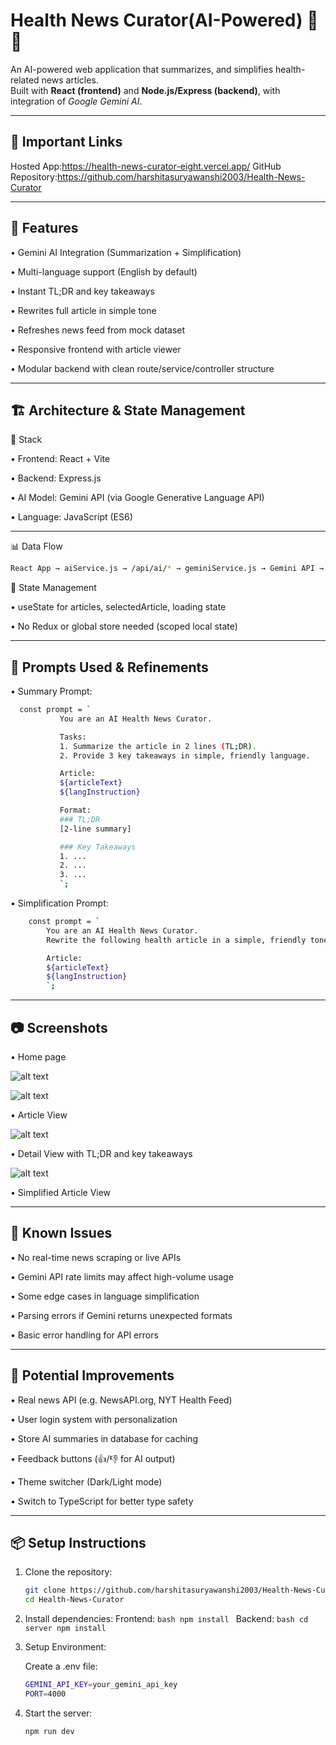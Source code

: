 # Health News Curator(AI-Powered) 📰🤖

An AI-powered web application that summarizes, and simplifies health-related news articles.  
Built with **React (frontend)** and **Node.js/Express (backend)**, with integration of *Google Gemini AI*.

---

## 🔗 Important Links
 Hosted App:https://health-news-curator-eight.vercel.app/
 GitHub Repository:https://github.com/harshitasuryawanshi2003/Health-News-Curator

 ---

## 🌟 Features

• Gemini AI Integration (Summarization + Simplification)

• Multi-language support (English by default)

• Instant TL;DR and key takeaways

• Rewrites full article in simple tone

• Refreshes news feed from mock dataset

• Responsive frontend with article viewer

• Modular backend with clean route/service/controller structure

---

## 🏗️ Architecture & State Management

🧱 Stack

• Frontend: React + Vite

• Backend: Express.js

• AI Model: Gemini API (via Google Generative Language API)

• Language: JavaScript (ES6)

---

📊 Data Flow

```bash
React App → aiService.js → /api/ai/* → geminiService.js → Gemini API → Response
```

🧠 State Management

• useState for articles, selectedArticle, loading state

• No Redux or global store needed (scoped local state)

---

## 🚀 Prompts Used & Refinements

• Summary Prompt:
 
 ```bash
   const prompt = `
            You are an AI Health News Curator.

            Tasks:
            1. Summarize the article in 2 lines (TL;DR).
            2. Provide 3 key takeaways in simple, friendly language.

            Article:
            ${articleText}
            ${langInstruction}

            Format:
            ### TL;DR
            [2-line summary]

            ### Key Takeaways
            1. ...
            2. ...
            3. ...
            `;
```

• Simplification Prompt:
```bash
    const prompt = `
        You are an AI Health News Curator.
        Rewrite the following health article in a simple, friendly tone suitable for general readers:

        Article:
        ${articleText}
        ${langInstruction}
        `;
```

---

## 📷 Screenshots

• Home page
 
 ![alt text](image.png)

 ![alt text](image-1.png)

• Article View

 ![alt text](image-2.png)

• Detail View with TL;DR and key takeaways

  ![alt text](image-3.png)

• Simplified Article View

---

## 🐞 Known Issues

• No real-time news scraping or live APIs

• Gemini API rate limits may affect high-volume usage

• Some edge cases in language simplification

• Parsing errors if Gemini returns unexpected formats

• Basic error handling for API errors

---

## 🌱 Potential Improvements

• Real news API (e.g. NewsAPI.org, NYT Health Feed)

• User login system with personalization

• Store AI summaries in database for caching

• Feedback buttons (👍/👎 for AI output)

• Theme switcher (Dark/Light mode)

• Switch to TypeScript for better type safety

---

## 📦 Setup Instructions

1. Clone the repository:
    ```bash
    git clone https://github.com/harshitasuryawanshi2003/Health-News-Curator.git
    cd Health-News-Curator
    ```

2. Install dependencies:
    Frontend:
        ```bash
        npm install
        ```
    Backend:
        ```bash
        cd server
        npm install
        ```

3. Setup Environment:

   Create a .env file:
    ```bash
    GEMINI_API_KEY=your_gemini_api_key
    PORT=4000
    ```

 
3. Start the server:
    ```bash
    npm run dev
    ```